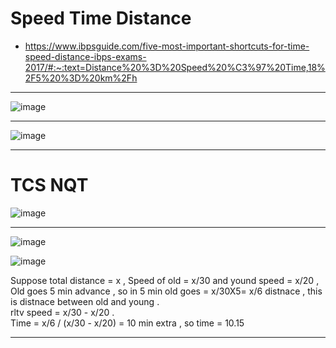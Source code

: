 # Speed Time Distance

- https://www.ibpsguide.com/five-most-important-shortcuts-for-time-speed-distance-ibps-exams-2017/#:~:text=Distance%20%3D%20Speed%20%C3%97%20Time,18%2F5%20%3D%20km%2Fh

---

![image](https://user-images.githubusercontent.com/77873383/182186507-68b589d1-2497-467c-a091-d531070daee2.png)

---

![image](https://user-images.githubusercontent.com/77873383/182187026-aab06f52-2367-4a94-9516-fc924851a084.png)

---

# TCS NQT

![image](https://user-images.githubusercontent.com/77873383/185283956-492011d4-2480-4ba0-849f-d61f07e918c3.png)

---

![image](https://user-images.githubusercontent.com/77873383/185284438-8fe05f0e-3db2-4bbd-b4f4-9ad6389e4003.png)

![image](https://user-images.githubusercontent.com/77873383/185284825-041bcd02-6918-4015-858c-60c28bed447a.png)

Suppose total distance = x , Speed of old = x/30 and yound speed = x/20 ,<br>
Old goes 5 min advance , so in 5 min old goes = x/30X5= x/6 distnace , this is distnace between old and young . 
<br> rltv speed = x/30 - x/20 .
<br> Time = x/6 / (x/30 - x/20) = 10 min extra , so time = 10.15

---

